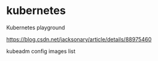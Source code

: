 # kubernetes
Kubernetes playground

https://blog.csdn.net/jacksonary/article/details/88975460

kubeadm config images list